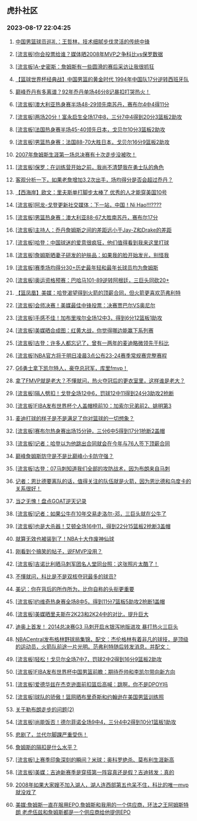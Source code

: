 ## 虎扑社区 
### 2023-08-17 22:04:25

1. [中国男篮球员巡礼：王哲林，技术细腻步伐灵活的传统中锋](https://bbs.hupu.com/61709063.html)

2. [[流言板]你会投票给谁？媒体晒2008年MVP之争科比vs保罗数据](https://bbs.hupu.com/61711414.html)

3. [[流言板]A-史密斯：詹姆斯有一些圆滑的赛后采访让我很抓狂](https://bbs.hupu.com/61709414.html)

4. [【篮球世界杯经典战】中国男篮的黄金时代 1994年中国队17分逆转西班牙队](https://bbs.hupu.com/61708577.html)

5. [巅峰乔丹有多离谱？92年乔丹单场46分8记暴扣打哭热火！](https://bbs.hupu.com/61708700.html)

6. [[流言板]澳大利亚热身赛半场48-29领先南苏丹，赛布尔4中4得11分](https://bbs.hupu.com/61711827.html)

7. [[流言板]两场20分！富永启生全场17中8，三分7中4得到20分3篮板2助攻](https://bbs.hupu.com/61712865.html)

8. [[流言板]法国热身赛半场45-40领先日本，戈贝尔10分3篮板2助攻](https://bbs.hupu.com/61712060.html)

9. [[流言板]男篮热身赛：法国88-70大胜日本，戈贝尔16分9篮板2助攻](https://bbs.hupu.com/61712761.html)

10. [2007年詹姆斯生涯第一场总决赛有十次走步没被吹！](https://bbs.hupu.com/61712109.html)

11. [[流言板]保罗：在训练营开始之前，我尚不清楚我在勇士队的角色](https://bbs.hupu.com/61707643.html)

12. [客观分析一下，如果老詹增加3.2次出手，场均得分是否会超过乔丹？](https://bbs.hupu.com/61712302.html)

13. [【西海岸】欧文：里夫斯单打脚步太棒了 优秀的人才能穿美国10号](https://bbs.hupu.com/61709633.html)

14. [[流言板]阿龙-戈登更新社交媒体：下一站，中国！Ni Hao!!!????️](https://bbs.hupu.com/61712160.html)

15. [[流言板]男篮热身赛：澳大利亚88-67大胜南苏丹，赛布尔17分](https://bbs.hupu.com/61712554.html)

16. [[流言板]主持人：乔丹詹姆斯之间的差距远小于Jay-Z和Drake的差距](https://bbs.hupu.com/61712706.html)

17. [[流言板]哈登：中国球迷的爱意很疯狂，他们值得看到我来这里打球](https://bbs.hupu.com/61705910.html)

18. [[流言板]詹姆斯晒妻子研发的护肤品：如果我的脸开始发光，别怪我](https://bbs.hupu.com/61706035.html)

19. [[流言板]赛季场均得分30+历史最年轻和最年长球员均为詹姆斯](https://bbs.hupu.com/61706927.html)

20. [[流言板]奥运资格预赛：巴哈马101-89逆转阿根廷，三巨头同砍20+](https://bbs.hupu.com/61705486.html)

21. [【篮凤凰】美媒：哈登渴望得到火箭的顶薪合同，但火箭更喜欢范弗利特](https://bbs.hupu.com/61710838.html)

22. [[流言板]会师决赛！美媒最佳中锋投票：决赛贾巴尔VS奥尼尔](https://bbs.hupu.com/61709571.html)

23. [[流言板]手感不佳！加布里埃尔全场12中3，得到6分12篮板1助攻](https://bbs.hupu.com/61712631.html)

24. [[流言板]美媒晒合成图：红黄大战，你觉得哪边能赢下系列赛](https://bbs.hupu.com/61711350.html)

25. [[流言板]古登：许多人都忘记了，曾有一两年的麦迪略微领先于科比](https://bbs.hupu.com/61709247.html)

26. [[流言板]NBA官方将于明日凌晨3点公布23-24赛季常规赛完整赛程](https://bbs.hupu.com/61713310.html)

27. [G6勇士拿下凯尔特人，豪夺总冠军，库里fmvp！](https://bbs.hupu.com/61708884.html)

28. [拿了FMVP就是老大？不懂就问，热火夺冠后的更衣室里，这样谁是老大？](https://bbs.hupu.com/61704522.html)

29. [[流言板]隔人劈扣！戈登全场12中6，罚球12中11得到24分3助攻2抢断](https://bbs.hupu.com/61705558.html)

30. [[流言板]FIBA发布世界杯个人盖帽榜前10：加索尔兄弟前2、姚明第3](https://bbs.hupu.com/61709896.html)

31. [麦迪打球的样子是不是满足了你对篮球的一切想象？](https://bbs.hupu.com/61712907.html)

32. [[流言板]赛布尔热身赛出场15分钟，三分6中5得到17分1抢断2盖帽](https://bbs.hupu.com/61712592.html)

33. [[流言板]记者：哈登以为他跳出合同就会在今年与76人签下顶薪合同](https://bbs.hupu.com/61704141.html)

34. [巅峰詹姆斯防守是不是比巅峰小卡防守强？](https://bbs.hupu.com/61711795.html)

35. [[流言板]古登：07马刺知道我们全部的攻防战术，因为布朗来自马刺](https://bbs.hupu.com/61710458.html)

36. [记者：恩比德要离队的话，值得关注的队伍就是火箭，因为恩比德和乌度卡的关系很好！](https://bbs.hupu.com/61705647.html)

37. [当之无愧！盘点GOAT逆天记录](https://bbs.hupu.com/61713379.html)

38. [[流言板]记者：如果公牛在10年交易走洛尔-邓，三巨头就在公牛了](https://bbs.hupu.com/61704537.html)

39. [[流言板]也是大杀器！艾顿全场16中11，得到22分15篮板2抢断3盖帽](https://bbs.hupu.com/61705612.html)

40. [就算无效也被装到了！NBA十大作废神仙球](https://bbs.hupu.com/61712446.html)

41. [刚看到个搞笑的帖子，说FMVP没用？](https://bbs.hupu.com/61712411.html)

42. [[流言板]吉诺比利晒马刺军团名人堂同台照：这张照片太酷了！](https://bbs.hupu.com/61711797.html)

43. [不懂就问，科比是不是双核夺冠最多的球员?](https://bbs.hupu.com/61712529.html)

44. [美记：你在背后的所作所为，比你自称的头衔更重要](https://bbs.hupu.com/61712321.html)

45. [[流言板]约维奇热身赛全场8中5，得到11分7篮板5助攻2抢断1盖帽](https://bbs.hupu.com/61704011.html)

46. [[流言板]美媒晒里夫斯在2K23和2K24中的对比，提升巨大](https://bbs.hupu.com/61703993.html)

47. [迪奥上首发！ 2014总决赛G3  马刺开启水银泻地版进攻  暴打热火三巨头](https://bbs.hupu.com/61711994.html)

48. [NBACentral发布格林野球局集锦，配文：杰伦格林有着非凡的球技，是顶级的运动员，火箭队前途一片光明。范弗利特随后转发消息，并配文：](https://bbs.hupu.com/61708442.html)

49. [[流言板]轻松！戈贝尔全场7中7，罚球2中2得到16分9篮板2助攻](https://bbs.hupu.com/61712801.html)

50. [[流言板]FIBA发布世界杯中国男篮前瞻：期待乔帅和李凯尔带向新方向](https://bbs.hupu.com/61713634.html)

51. [[流言板]爱德华兹在杰克逊面前扣篮后高喊：跳啊，你不是DPOY吗](https://bbs.hupu.com/61705228.html)

52. [[流言板]球队的骄傲！篮网晒布里奇斯和约翰逊在美国男篮训练照](https://bbs.hupu.com/61713296.html)

53. [关于勒布朗走步的问题(2)](https://bbs.hupu.com/61713674.html)

54. [[流言板]尚能饭否！德尔菲诺全场9中4，三分4中2得到10分1篮板1助攻](https://bbs.hupu.com/61705803.html)

55. [悲剧了，兰代尔脚踝严重受伤！](https://bbs.hupu.com/61713141.html)

56. [詹姆斯的隔扣是什么水平？](https://bbs.hupu.com/61713169.html)

57. [[流言板]上赛季印象深刻的瞬间？米球：奥科罗绝杀、莫布利生涯新高](https://bbs.hupu.com/61713072.html)

58. [[流言板]美媒：吉迪新赛季是穿搭第一阵容真还是假？吉迪转发：真的](https://bbs.hupu.com/61705136.html)

59. [2008年如果大家嫂不加入湖人，湖人连西部第五也呆不住，科比的唯一mvp就没戏了](https://bbs.hupu.com/61712976.html)

60. [美媒:詹姆斯一直在服用EPO,詹姆斯和我用的一个供应商，环法之王阿姆斯特朗 老虎伍兹和詹姆斯都是一个供应商给他提供EPO](https://bbs.hupu.com/61703906.html)

